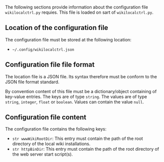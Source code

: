 The following sections provide information about the configuration file `wikilocalctrl.py` requies. This file is loaded on sart of `wikilocalctrl.py`.

Location of the configuration file
----------------------------------

The configuration file must be stored at the following location:

* `~/.config/wikilocalctrl.json`

Configuration file file format
------------------------------

The location file is a JSON file. Its syntax therefore must be conform to the JSON file format standard. 

By convention content of this file must be a dictionary/object containing of key-value entries. The keys are of type `string`. The values are of type `string`, `integer`, `float` or `boolean`. Values can contain the value `null`. 

Configuration file content
--------------------------

The configuration file contains the following keys:

* `str wwwWikiRootDir`: This entry must contain the path of the root directory of the local wiki installations.
* `str httpBinDir`: This entry must contain the path of the root directory of the web server start script(s).








